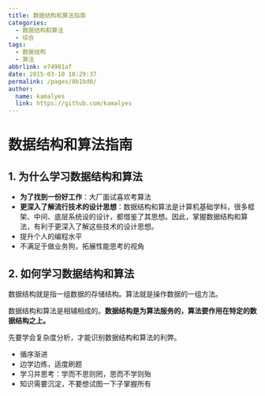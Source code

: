 ```yaml
---
title: 数据结构和算法指南
categories: 
  - 数据结构和算法
  - 综合
tags: 
  - 数据结构
  - 算法
abbrlink: e74901af
date: 2015-03-10 18:29:37
permalink: /pages/8b1bd0/
author: 
  name: kamalyes
  link: https://github.com/kamalyes
---
```

# 数据结构和算法指南

## 1. 为什么学习数据结构和算法

- **为了找到一份好工作**：大厂面试喜欢考算法
- **更深入了解流行技术的设计思想**：数据结构和算法是计算机基础学科，很多框架、中间、底层系统设的设计，都借鉴了其思想。因此，掌握数据结构和算法，有利于更深入了解这些技术的设计思想。
- 提升个人的编程水平
- 不满足于做业务狗，拓展性能思考的视角

## 2. 如何学习数据结构和算法

数据结构就是指一组数据的存储结构。算法就是操作数据的一组方法。

数据结构和算法是相辅相成的。**数据结构是为算法服务的，算法要作用在特定的数据结构之上。**

先要学会复杂度分析，才能识别数据结构和算法的利弊。

- 循序渐进
- 边学边练，适度刷题
- 学习并思考：学而不思则罔，思而不学则殆
- 知识需要沉淀，不要想试图一下子掌握所有
